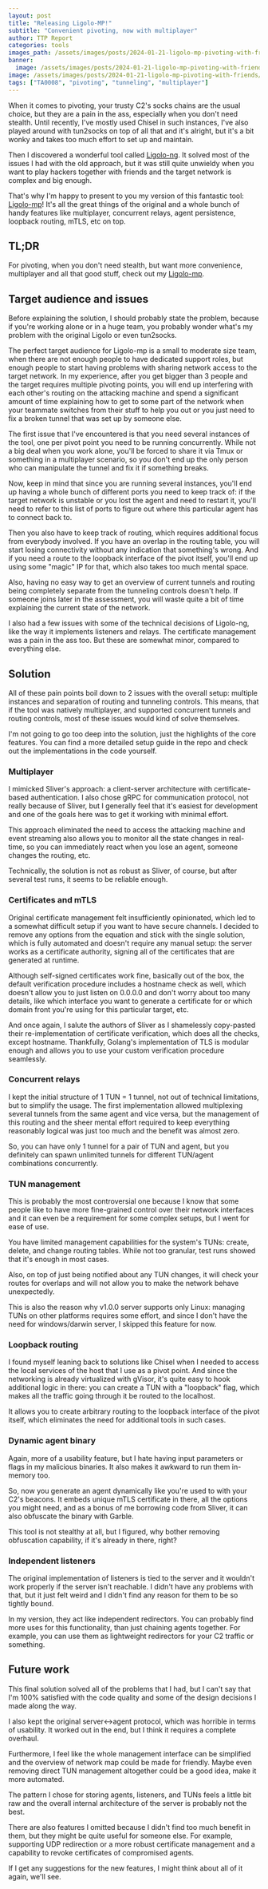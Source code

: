 ```yaml
---
layout: post
title: "Releasing Ligolo-MP!" 
subtitle: "Convenient pivoting, now with multiplayer"
author: TTP Report
categories: tools
images_path: /assets/images/posts/2024-01-21-ligolo-mp-pivoting-with-friends
banner:
  image: /assets/images/posts/2024-01-21-ligolo-mp-pivoting-with-friends/banner.png
image: /assets/images/posts/2024-01-21-ligolo-mp-pivoting-with-friends/banner.png
tags: ["TA0008", "pivoting", "tunneling", "multiplayer"]
---
```


When it comes to pivoting, your trusty C2's socks chains are the usual choice, but they are a pain in the ass, especially when you don't need stealth. Until recently, I've mostly used Chisel in such instances, I've also played around with tun2socks on top of all that and it's alright, but it's a bit wonky and takes too much effort to set up and maintain.

Then I discovered a wonderful tool called [Ligolo-ng](https://github.com/nicocha30/ligolo-ng). It solved most of the issues I had with the old approach, but it was still quite unwieldy when you want to play hackers together with friends and the target network is complex and big enough.

That's why I'm happy to present to you my version of this fantastic tool: [Ligolo-mp](https://github.com/ttpreport/ligolo-mp)! It's all the great things of the original and a whole bunch of handy features like multiplayer, concurrent relays, agent persistence, loopback routing, mTLS, etc on top.  


## TL;DR

For pivoting, when you don't need stealth, but want more convenience, multiplayer and all that good stuff, check out my [Ligolo-mp](https://github.com/ttpreport/ligolo-mp).

## Target audience and issues

Before explaining the solution, I should probably state the problem, because if you're working alone or in a huge team, you probably wonder what's my problem with the original Ligolo or even tun2socks.

The perfect target audience for Ligolo-mp is a small to moderate size team, when there are not enough people to have dedicated support roles, but enough people to start having problems with sharing network access to the target network. In my experience, after you get bigger than 3 people and the target requires multiple pivoting points, you will end up interfering with each other's routing on the attacking machine and spend a significant amount of time explaining how to get to some part of the network when your teammate switches from their stuff to help you out or you just need to fix a broken tunnel that was set up by someone else.

The first issue that I've encountered is that you need several instances of the tool, one per pivot point you need to be running concurrently. While not a big deal when you work alone, you'll be forced to share it via Tmux or something in a multiplayer scenario, so you don't end up the only person who can manipulate the tunnel and fix it if something breaks.

Now, keep in mind that since you are running several instances, you'll end up having a whole bunch of different ports you need to keep track of: if the target network is unstable or you lost the agent and need to restart it, you'll need to refer to this list of ports to figure out where this particular agent has to connect back to.

Then you also have to keep track of routing, which requires additional focus from everybody involved. If you have an overlap in the routing table, you will start losing connectivity without any indication that something's wrong. And if you need a route to the loopback interface of the pivot itself, you'll end up using some "magic" IP for that, which also takes too much mental space.

Also, having no easy way to get an overview of current tunnels and routing being completely separate from the tunneling controls doesn't help. If someone joins later in the assessment, you will waste quite a bit of time explaining the current state of the network.

I also had a few issues with some of the technical decisions of Ligolo-ng, like the way it implements listeners and relays. The certificate management was a pain in the ass too. But these are somewhat minor, compared to everything else.

## Solution

All of these pain points boil down to 2 issues with the overall setup: multiple instances and separation of routing and tunneling controls. This means, that if the tool was natively multiplayer, and supported concurrent tunnels and routing controls, most of these issues would kind of solve themselves.

I'm not going to go too deep into the solution, just the highlights of the core features. You can find a more detailed setup guide in the repo and check out the implementations in the code yourself.

### Multiplayer

I mimicked Sliver's approach: a client-server architecture with certificate-based authentication. I also chose gRPC for communication protocol, not really because of Sliver, but I generally feel that it's easiest for development and one of the goals here was to get it working with minimal effort.

This approach eliminated the need to access the attacking machine and event streaming also allows you to monitor all the state changes in real-time, so you can immediately react when you lose an agent, someone changes the routing, etc.

Technically, the solution is not as robust as Sliver, of course, but after several test runs, it seems to be reliable enough.

### Certificates and mTLS

Original certificate management felt insufficiently opinionated, which led to a somewhat difficult setup if you want to have secure channels. I decided to remove any options from the equation and stick with the single solution, which is fully automated and doesn't require any manual setup: the server works as a certificate authority, signing all of the certificates that are generated at runtime.

Although self-signed certificates work fine, basically out of the box, the default verification procedure includes a hostname check as well, which doesn't allow you to just listen on 0.0.0.0 and don't worry about too many details, like which interface you want to generate a certificate for or which domain front you're using for this particular target, etc.

And once again, I salute the authors of Sliver as I shamelessly copy-pasted their re-implementation of certificate verification, which does all the checks, except hostname. Thankfully, Golang's implementation of TLS is modular enough and allows you to use your custom verification procedure seamlessly.

### Concurrent relays

I kept the initial structure of 1 TUN = 1 tunnel, not out of technical limitations, but to simplify the usage. The first implementation allowed multiplexing several tunnels from the same agent and vice versa, but the management of this routing and the sheer mental effort required to keep everything reasonably logical was just too much and the benefit was almost zero.

So, you can have only 1 tunnel for a pair of TUN and agent, but you definitely can spawn unlimited tunnels for different TUN/agent combinations concurrently. 

### TUN management

This is probably the most controversial one because I know that some people like to have more fine-grained control over their network interfaces and it can even be a requirement for some complex setups, but I went for ease of use.

You have limited management capabilities for the system's TUNs: create, delete, and change routing tables. While not too granular, test runs showed that it's enough in most cases. 

Also, on top of just being notified about any TUN changes, it will check your routes for overlaps and will not allow you to make the network behave unexpectedly.

This is also the reason why v1.0.0 server supports only Linux: managing TUNs on other platforms requires some effort, and since I don't have the need for windows/darwin server, I skipped this feature for now.

### Loopback routing

I found myself leaning back to solutions like Chisel when I needed to access the local services of the host that I use as a pivot point. And since the networking is already virtualized with gVisor, it's quite easy to hook additional logic in there: you can create a TUN with a "loopback" flag, which makes all the traffic going through it be routed to the localhost.

It allows you to create arbitrary routing to the loopback interface of the pivot itself, which eliminates the need for additional tools in such cases.

### Dynamic agent binary

Again, more of a usability feature, but I hate having input parameters or flags in my malicious binaries. It also makes it awkward to run them in-memory too.

So, now you generate an agent dynamically like you're used to with your C2's beacons. It embeds unique mTLS certificate in there, all the options you might need, and as a bonus of me borrowing code from Sliver, it can also obfuscate the binary with Garble.

This tool is not stealthy at all, but I figured, why bother removing obfuscation capability, if it's already in there, right?

### Independent listeners

The original implementation of listeners is tied to the server and it wouldn't work properly if the server isn't reachable. I didn't have any problems with that, but it just felt weird and I didn't find any reason for them to be so tightly bound.

In my version, they act like independent redirectors. You can probably find more uses for this functionality, than just chaining agents together. For example, you can use them as lightweight redirectors for your C2 traffic or something.

## Future work

This final solution solved all of the problems that I had, but I can't say that I'm 100% satisfied with the code quality and some of the design decisions I made along the way.

I also kept the original server<->agent protocol, which was horrible in terms of usability. It worked out in the end, but I think it requires a complete overhaul.

Furthermore, I feel like the whole management interface can be simplified and the overview of network map could be made for friendly. Maybe even removing direct TUN management altogether could be a good idea, make it more automated. 

The pattern I chose for storing agents, listeners, and TUNs feels a little bit raw and the overall internal architecture of the server is probably not the best.

There are also features I omitted because I didn't find too much benefit in them, but they might be quite useful for someone else. For example, supporting UDP redirection or a more robust certificate management and a capability to revoke certificates of compromised agents. 

If I get any suggestions for the new features, I might think about all of it again, we'll see.